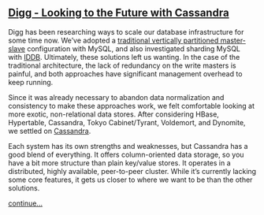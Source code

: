 ## [Digg - Looking to the Future with Cassandra](/blog/2009/10/29/digg-looking-to-the-future-with-cassandra.html)

    

    

Digg has been researching ways to scale our database infrastructure for some time now. We’ve adopted a [traditional vertically partitioned master-slave](http://blog.digg.com/?p=213) configuration with MySQL, and also investigated sharding MySQL with [IDDB](http://blog.digg.com/?p=607). Ultimately, these solutions left us wanting. In the case of the traditional architecture, the lack of redundancy on the write masters is painful, and both approaches have significant management overhead to keep running.

Since it was already necessary to abandon data normalization and consistency to make these approaches work, we felt comfortable looking at more exotic, non-relational data stores. After considering HBase, Hypertable, Cassandra, Tokyo Cabinet/Tyrant, Voldemort, and Dynomite, we settled on [Cassandra](http://incubator.apache.org/cassandra/).

Each system has its own strengths and weaknesses, but Cassandra has a good blend of everything. It offers column-oriented data storage, so you have a bit more structure than plain key/value stores. It operates in a distributed, highly available, peer-to-peer cluster. While it’s currently lacking some core features, it gets us closer to where we want to be than the other solutions.

[continue...](http://blog.digg.com/?p=966) 

    